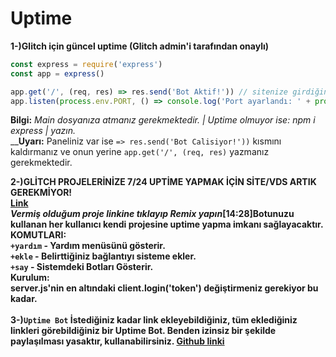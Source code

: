 # Uptime

**1-)Glitch için güncel uptime (Glitch admin'i tarafından onaylı)**

```javascript
const express = require('express')
const app = express()

app.get('/', (req, res) => res.send('Bot Aktif!')) // sitenize girdiğinde görebilirsiniz.
app.listen(process.env.PORT, () => console.log('Port ayarlandı: ' + process.env.PORT))
```

**Bilgi:** _Main dosyanıza atmanız gerekmektedir. | Uptime olmuyor ise: npm i express | yazın._\
__**Uyarı:** Paneliniz var ise `=> res.send('Bot Calisiyor!'))` kısmını kaldırmanız ve onun yerine `app.get('/', (req, res)` yazmanız gerekmektedir.

**2-)GLİTCH PROJELERİNİZE 7/24 UPTİME YAPMAK İÇİN SİTE/VDS ARTIK GEREKMİYOR!**\
****[**Link**](https://glitch.com/edit/#!/cortex-uptime-bot)****\
****_Vermiş olduğum proje linkine tıklayıp **Remix** yapın_\[14:28]Botunuzu kullanan her kullanıcı kendi projesine uptime yapma imkanı sağlayacaktır.\
**KOMUTLARI:**\
`+yardım` - Yardım menüsünü gösterir. \
`+ekle` - Belirttiğiniz bağlantıyı sisteme ekler.\
`+say` - Sistemdeki Botları Gösterir.\
**Kurulum:** \
server.js'nin en altındaki client.login('token') değiştirmeniz gerekiyor bu kadar.\
\
**3-)**`Uptime Bot` İstediğiniz kadar link ekleyebildiğiniz, tüm eklediğiniz linkleri görebildiğiniz bir Uptime Bot. Benden izinsiz bir şekilde paylaşılması yasaktır, kullanabilirsiniz. [**Github linki**](https://github.com/thischimp/uptime-bot)****
